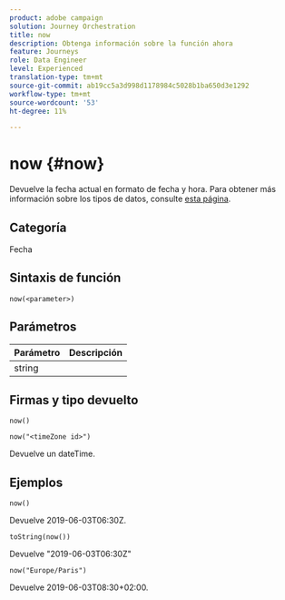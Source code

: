 ```yaml
---
product: adobe campaign
solution: Journey Orchestration
title: now
description: Obtenga información sobre la función ahora
feature: Journeys
role: Data Engineer
level: Experienced
translation-type: tm+mt
source-git-commit: ab19cc5a3d998d1178984c5028b1ba650d3e1292
workflow-type: tm+mt
source-wordcount: '53'
ht-degree: 11%

---
```



# now {#now}

Devuelve la fecha actual en formato de fecha y hora. Para obtener más información sobre los tipos de datos, consulte [esta página](../expression/data-types.md).

## Categoría

Fecha

## Sintaxis de función

`now(<parameter>)`

## Parámetros

| Parámetro | Descripción |
|--- |--- |
| string |  |

## Firmas y tipo devuelto

`now()`

`now("<timeZone id>")`

Devuelve un dateTime.

## Ejemplos

`now()`

Devuelve 2019-06-03T06:30Z.

`toString(now())`

Devuelve &quot;2019-06-03T06:30Z&quot;

`now("Europe/Paris")`

Devuelve 2019-06-03T08:30+02:00.